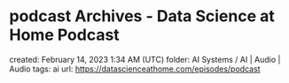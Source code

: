 # podcast Archives - Data Science at Home Podcast

created: February 14, 2023 1:34 AM (UTC)
folder: AI Systems / AI | Audio | Audio
tags: ai
url: https://datascienceathome.com/episodes/podcast